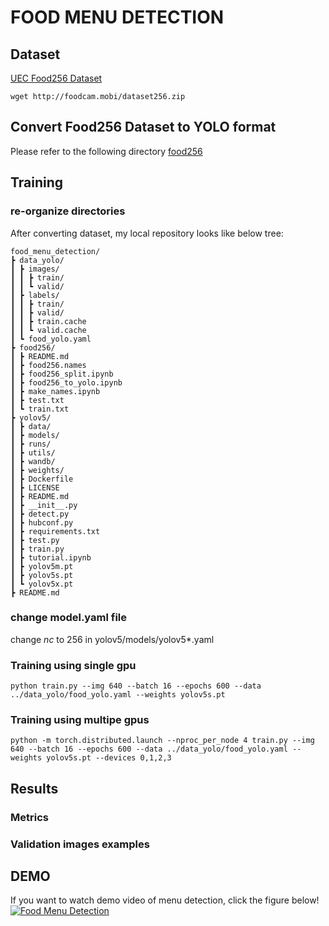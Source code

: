# FOOD MENU DETECTION





## Dataset
[UEC Food256 Dataset](http://foodcam.mobi/dataset256.html)
```
wget http://foodcam.mobi/dataset256.zip
```

## Convert Food256 Dataset to YOLO format
Please refer to the following directory [food256](./food256)

## Training
### re-organize directories
After converting dataset, my local repository looks like below tree:
```
food_menu_detection/
┣ data_yolo/
┃ ┣ images/
┃ ┃ ┣ train/
┃ ┃ ┗ valid/
┃ ┣ labels/
┃ ┃ ┣ train/
┃ ┃ ┣ valid/
┃ ┃ ┣ train.cache
┃ ┃ ┗ valid.cache
┃ ┗ food_yolo.yaml
┣ food256/
┃ ┣ README.md
┃ ┣ food256.names
┃ ┣ food256_split.ipynb
┃ ┣ food256_to_yolo.ipynb
┃ ┣ make_names.ipynb
┃ ┣ test.txt
┃ ┗ train.txt
┣ yolov5/
┃ ┣ data/
┃ ┣ models/
┃ ┣ runs/
┃ ┣ utils/
┃ ┣ wandb/
┃ ┣ weights/
┃ ┣ Dockerfile
┃ ┣ LICENSE
┃ ┣ README.md
┃ ┣ __init__.py
┃ ┣ detect.py
┃ ┣ hubconf.py
┃ ┣ requirements.txt
┃ ┣ test.py
┃ ┣ train.py
┃ ┣ tutorial.ipynb
┃ ┣ yolov5m.pt
┃ ┣ yolov5s.pt
┃ ┗ yolov5x.pt
┣ README.md
```

### change model.yaml file
change *nc* to 256 in yolov5/models/yolov5*.yaml 

### Training using single gpu
```
python train.py --img 640 --batch 16 --epochs 600 --data ../data_yolo/food_yolo.yaml --weights yolov5s.pt
```

### Training using multipe gpus
```
python -m torch.distributed.launch --nproc_per_node 4 train.py --img 640 --batch 16 --epochs 600 --data ../data_yolo/food_yolo.yaml --weights yolov5s.pt --devices 0,1,2,3 
```

## Results
### Metrics 

### Validation images examples



## DEMO
If you want to watch demo video of menu detection, click the figure below!
[![Food Menu Detection](https://img.youtube.com/vi/2Q8gVsT14Y8/0.jpg)](https://youtu.be/2Q8gVsT14Y8)
